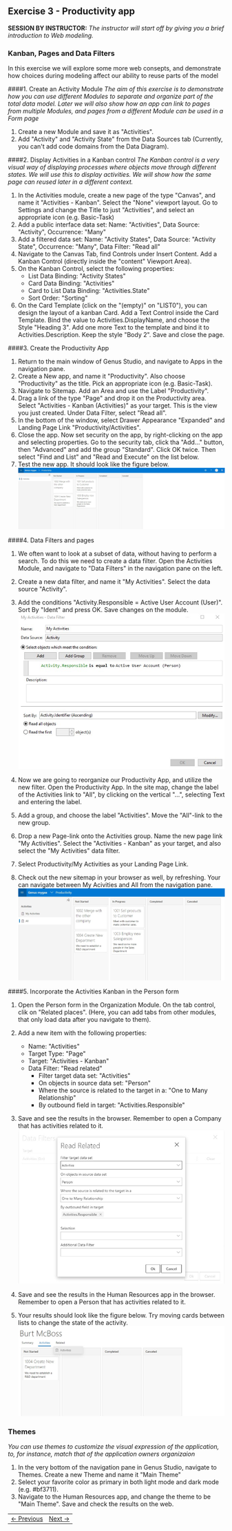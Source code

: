 ## Exercise 3 - Productivity app
**SESSION BY INSTRUCTOR:** *The instructor will start off by giving you a brief introduction to Web modeling.*

 
### Kanban, Pages and Data Filters
In this exercise we will explore some more web consepts, and demonstrate how choices during modeling affect our ability to reuse parts of the model


####1. Create an Activity Module
*The aim of this exercise is to demonstrate how you can use different Modules to separate and organize part of the total data model. Later we will also show how an app can link to pages from multiple Modules, and pages from a different Module can be used in a Form page*

1. Create a new Module and save it as "Activities". 
2. Add "Activity" and "Activity State" from the Data Sources tab (Currently, you can't add code domains from the Data Diagram).

####2. Display Activities in a Kanban control
*The Kanban control is a very visual way of displaying processes where objects move through different states. We will use this to display activities. We will show how the same page can reused later in a different context.*

1. In the Activities module, create a new page of the type "Canvas", and name it "Activities - Kanban". Select the "None" viewport layout. Go to Settings and change the Title to just "Activities", and select an appropriate icon (e.g. Basic-Task)
2. Add a public interface data set: Name: "Activities", Data Source: "Activity", Occurrence: "Many"
3. Add a filtered data set: Name: "Activity States", Data Source: "Activity State", Occurrence: "Many", Data Filter: "Read all"
4. Navigate to the Canvas Tab, find Controls under Insert Content. Add a Kanban Control (directly inside the "content" Viewport Area).
5. On the Kanban Control, select the following properties:
   * List Data Binding: "Activity States"
   * Card Data Binding: "Activities"
   * Card to List Data Binding: "Activities.State"
   * Sort Order: "Sorting"
6. On the Card Template (click on the "(empty)" on "LIST0"), you can design the layout of a kanban Card. Add a Text Control inside the Card Template. Bind the value to Activities.DisplayName, and choose the Style "Heading 3". Add one more Text to the template and bind it to Activities.Description. Keep the style "Body 2". Save and close the page.

####3. Create the Productivity App

1. Return to the main window of Genus Studio, and navigate to Apps in the navigation pane.
2. Create a New app, and name it "Productivity". Also choose "Productivity" as the title. Pick an appropriate icon (e.g. Basic-Task).
3. Navigate to Sitemap. Add an Area and use the Label "Productivity".
4. Drag a link of the type "Page" and drop it on the Productivity area. Select "Activities - Kanban (Activities)" as your target. This is the view you just created. Under Data Filter, select "Read all".
5. In the bottom of the window, select Drawer Appearance "Expanded" and Landing Page Link "Productivity/Activities".
6. Close the app. Now set security on the app, by right-clicking on the app and selecting properties. Go to the security tab, click tha "Add..." button, then "Advanced" and add the group "Standard". Click OK twice. Then select "Find and List" and "Read and Execute" on the list below.
7. Test the new app. It should look like the figure below.
![oppg03fig1.JPG](media/oppg03fig1.JPG)

####4. Data Filters and pages

1. We often want to look at a subset of data, without having to perform a search. To do this we need to create a data filter. Open the Activities Module, and navigate to "Data Filters" in the navigation pane on the left.
2. Create a new data filter, and name it "My Activities". Select the data source "Activity".
3. Add the conditions "Activity.Responsible = Active User Account (User)". Sort By "Ident" and press OK. Save changes on the module.
![oppg03fig2.JPG](media/oppg03fig2.JPG)

4. Now we are going to reorganize our Productivity App, and utilize the new filter. Open the Productivity App. In the site map, change the label of the Activities link to "All", by clicking on the vertical "...", selecting Text and entering the label. 
5. Add a group, and choose the label "Activities". Move the "All"-link to the new group.
5. Drop a new Page-link onto the Activities group. Name the new page link "My Activities". Select the "Activities - Kanban" as your target, and also select the "My Activities" data filter.
6. Select Productivity/My Activities as your Landing Page Link.
7. Check out the new sitemap in your browser as well, by refreshing. Your can navigate between My Acivities and All from the navigation pane.
![oppg03fig4.JPG](media/oppg03fig4.JPG)

####5. Incorporate the Activities Kanban in the Person form

1. Open the Person form in the Organization Module. On the tab control, clik on "Related places". (Here, you can add tabs from other modules, that only load data after you navigate to them).
2. Add a new item with the following properties:
   * Name: "Activities"
   * Target Type: "Page"
   * Target: "Activities - Kanban"
   * Data Filter: "Read related"
      * Filter target data set: "Activities"
      * On objects in source data set: "Person"
      * Where the source is related to the target in a: "One to Many Relationship"
      * By outbound field in target: "Activities.Responsible"
3. Save and see the results in the browser. Remember to open a Company that has activities related to it.
 ![oppg03fig5.JPG](media/oppg03fig5.JPG)

3. Save and see the results in the Human Resources app in the browser. Remember to open a Person that has activities related to it.
4. Your results should look like the figure below. Try moving cards between lists to change the state of the activity.
![oppg03fig6.JPG](media/oppg03fig6.JPG)

### Themes

*You can use themes to customize the visual expression of the application, to, for instance, match that of the application owners organizaion*

1. In the very bottom of the navigation pane in Genus Studio, navigate to Themes. Create a new Theme and name it "Main Theme"
2. Select your favorite color as primary in both light mode and dark mode (e.g. #bf3711).
3. Navigate to the Human Resources app, and change the theme to be "Main Theme". Save and check the results on the web.

<table>
   <tr><td><a href="exercise-02.md"><- Previous</a></td><td align="right"><a href="exercise-04.md">Next -></a></td></tr>
</table>
